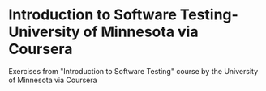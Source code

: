 # Introduction to Software Testing- University of Minnesota via Coursera
Exercises from "Introduction to Software Testing" course by the University of Minnesota via Coursera 
